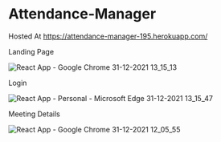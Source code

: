 # Attendance-Manager

Hosted At https://attendance-manager-195.herokuapp.com/

Landing Page


![React App - Google Chrome 31-12-2021 13_15_13](https://user-images.githubusercontent.com/76679278/147810454-e43b1b83-ab45-4c8d-a439-2b056659aa9f.png)


Login 

![React App - Personal - Microsoft​ Edge 31-12-2021 13_15_47](https://user-images.githubusercontent.com/76679278/147810495-76c353dd-abb5-4cb8-bd6f-5ae310a400e8.png)


Meeting Details

![React App - Google Chrome 31-12-2021 12_05_55](https://user-images.githubusercontent.com/76679278/147810505-9c9a3333-53d1-4c3a-979e-0564ba1ec789.png)
